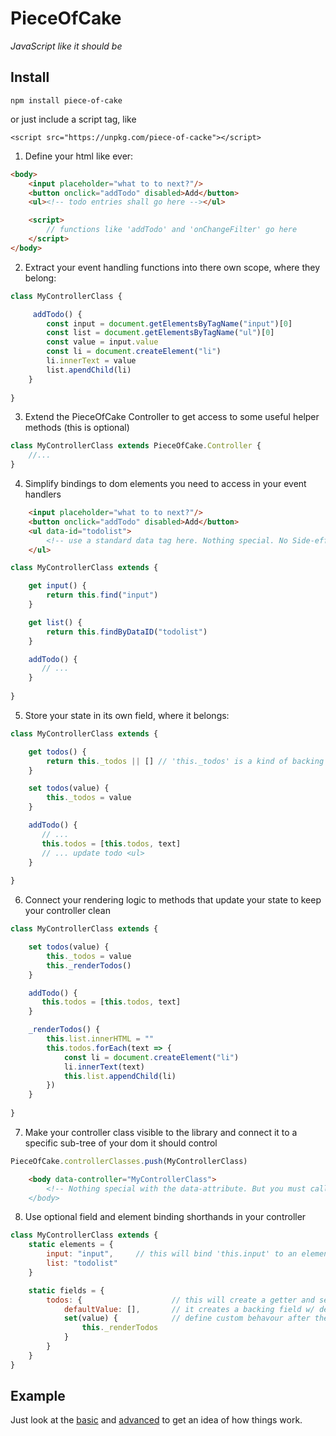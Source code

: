 # PieceOfCake

*JavaScript like it should be*

## Install

`npm install piece-of-cake`

or just include a script tag, like

`<script src="https://unpkg.com/piece-of-cacke"></script>`

1. Define your html like ever:

```html
<body>
    <input placeholder="what to to next?"/>
    <button onclick="addTodo" disabled>Add</button>
    <ul><!-- todo entries shall go here --></ul>

    <script>
        // functions like 'addTodo' and 'onChangeFilter' go here
    </script>
</body>
```

2. Extract your event handling functions into there own scope, where they belong:

```js
class MyControllerClass {

     addTodo() {
        const input = document.getElementsByTagName("input")[0]
        const list = document.getElementsByTagName("ul")[0]
        const value = input.value        
        const li = document.createElement("li")
        li.innerText = value
        list.apendChild(li)        
    }
    
}
```

3. Extend the PieceOfCake Controller to get access to some useful helper methods (this is optional)

```js
class MyControllerClass extends PieceOfCake.Controller {
    //...
}
```


4. Simplify bindings to dom elements you need to access in your event handlers

```html
    <input placeholder="what to to next?"/>
    <button onclick="addTodo" disabled>Add</button>
    <ul data-id="todolist">
        <!-- use a standard data tag here. Nothing special. No Side-effects -->
    </ul>
```

```js
class MyControllerClass extends {

    get input() {
        return this.find("input")
    }

    get list() {
        return this.findByDataID("todolist")
    }

    addTodo() {
       // ...
    }
    
}
```

5. Store your state in its own field, where it belongs:

```js
class MyControllerClass extends {

    get todos() {
        return this._todos || [] // 'this._todos' is a kind of backing field. Nothing special. Just JavaScript
    }

    set todos(value) {
        this._todos = value
    }

    addTodo() {
       // ...
       this.todos = [this.todos, text]
       // ... update todo <ul>
    }
    
}
```

6. Connect your rendering logic to methods that update your state to keep your controller clean

```js
class MyControllerClass extends {

    set todos(value) {
        this._todos = value
        this._renderTodos()
    }

    addTodo() {
       this.todos = [this.todos, text]
    }

    _renderTodos() {
        this.list.innerHTML = ""
        this.todos.forEach(text => {
            const li = document.createElement("li")
            li.innerText(text)
            this.list.appendChild(li)
        })
    }
    
}
```

7. Make your controller class visible to the library and connect it to a specific sub-tree of your dom it should control

```js
PieceOfCake.controllerClasses.push(MyControllerClass)
```

```html
    <body data-controller="MyControllerClass">
        <!-- Nothing special with the data-attribute. But you must call it 'conrtoller', otherweise the library won't find it-- >
    </body>
```

8. Use optional field and element binding shorthands in your controller

```js
class MyControllerClass extends {
    static elements = {
        input: "input",     // this will bind 'this.input' to an element w/ data-id="input"
        list: "todolist"
    }

    static fields = {
        todos: {                    // this will create a getter and setter for the field 'todos'
            defaultValue: [],       // it creates a backing field w/ default Value []
            set(value) {            // define custom behavour after the backing field was updated here
                this._renderTodos
            }
        }
    }
}
```

## Example

Just look at the [basic](src/app.js) and [advanced](src/multiple.js) to get an idea of how things work.